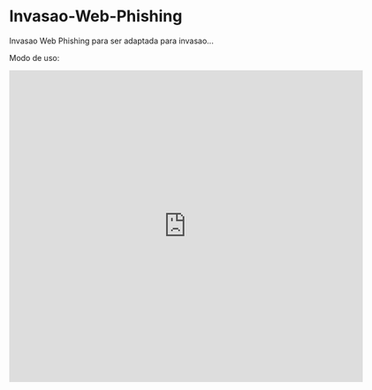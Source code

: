 # Invasao-Web-Phishing

Invasao Web Phishing para ser adaptada para invasao...

Modo de uso:

<iframe src="https://player.vimeo.com/video/712253729?h=133ae6ba5e" width="640" height="564" frameborder="0" allow="autoplay; fullscreen" allowfullscreen></iframe>

